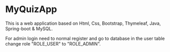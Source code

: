 # MyQuizApp
This is a web application based on Html, Css, Bootstrap, Thymeleaf, Java, Spring-boot &amp; MySQL.

For admin login need to normal register and go to database in the user table change role "ROLE_USER" to "ROLE_ADMIN".
